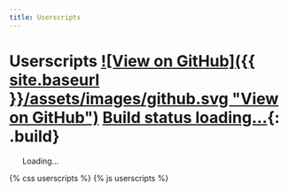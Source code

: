```yaml
---
title: Userscripts
---
```


# Userscripts <span>[![View on GitHub]({{ site.baseurl }}/assets/images/github.svg "View on GitHub")](https://github.com/Charcoal-SE/Userscripts) [Build <span>status loading…</span>](//travis-ci.org/Charcoal-SE/userscripts){: .build}</span>

<ul class="scripts">
  Loading…
</ul>
<script src="https://wzrd.in/standalone/userscript-parser@0.3.1" charset="utf-8"></script>
<script src="https://wzrd.in/standalone/listify@1.0.0" charset="utf-8"></script>
<script src="https://wzrd.in/standalone/file-size@1.0.0" charset="utf-8"></script>
{% css userscripts %}
{% js userscripts %}
